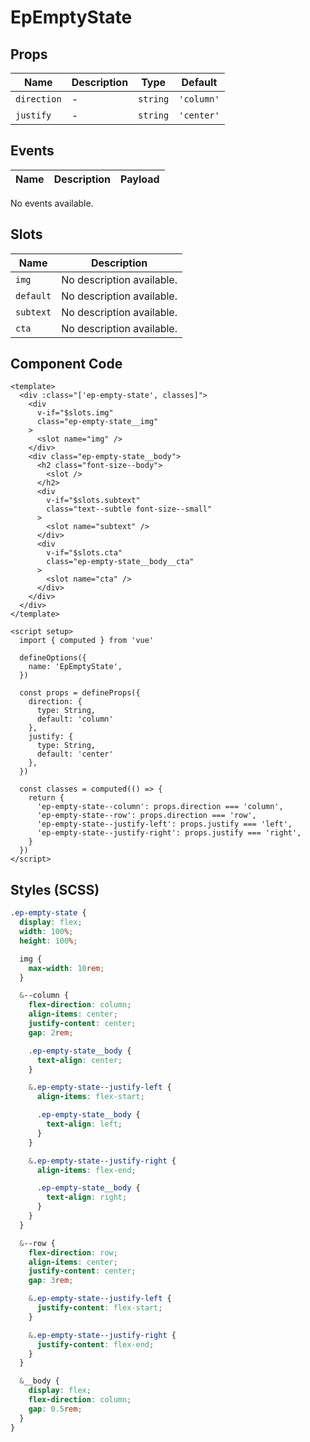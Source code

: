 # EpEmptyState



## Props
| Name | Description | Type | Default |
|------|-------------|------|---------|
| `direction` | - | `string` | `'column'` |
| `justify` | - | `string` | `'center'` |

## Events
| Name    | Description                 | Payload    |
|---------|-----------------------------|------------|
No events available.

## Slots
| Name | Description |
|------|-------------|
| `img` | No description available. |
| `default` | No description available. |
| `subtext` | No description available. |
| `cta` | No description available. |

## Component Code

```vue
<template>
  <div :class="['ep-empty-state', classes]">
    <div
      v-if="$slots.img"
      class="ep-empty-state__img"
    >
      <slot name="img" />
    </div>
    <div class="ep-empty-state__body">
      <h2 class="font-size--body">
        <slot />
      </h2>
      <div
        v-if="$slots.subtext"
        class="text--subtle font-size--small"
      >
        <slot name="subtext" />
      </div>
      <div
        v-if="$slots.cta"
        class="ep-empty-state__body__cta"
      >
        <slot name="cta" />
      </div>
    </div>
  </div>
</template>

<script setup>
  import { computed } from 'vue'

  defineOptions({
    name: 'EpEmptyState',
  })

  const props = defineProps({
    direction: {
      type: String,
      default: 'column'
    },
    justify: {
      type: String,
      default: 'center'
    },
  })

  const classes = computed(() => {
    return {
      'ep-empty-state--column': props.direction === 'column',
      'ep-empty-state--row': props.direction === 'row',
      'ep-empty-state--justify-left': props.justify === 'left',
      'ep-empty-state--justify-right': props.justify === 'right',
    }
  })
</script>

```


## Styles (SCSS)

```scss
.ep-empty-state {
  display: flex;
  width: 100%;
  height: 100%;

  img {
    max-width: 10rem;
  }

  &--column {
    flex-direction: column;
    align-items: center;
    justify-content: center;
    gap: 2rem;

    .ep-empty-state__body {
      text-align: center;
    }

    &.ep-empty-state--justify-left {
      align-items: flex-start;

      .ep-empty-state__body {
        text-align: left;
      }
    }

    &.ep-empty-state--justify-right {
      align-items: flex-end;

      .ep-empty-state__body {
        text-align: right;
      }
    }
  }

  &--row {
    flex-direction: row;
    align-items: center;
    justify-content: center;
    gap: 3rem;

    &.ep-empty-state--justify-left {
      justify-content: flex-start;
    }

    &.ep-empty-state--justify-right {
      justify-content: flex-end;
    }
  }

  &__body {
    display: flex;
    flex-direction: column;
    gap: 0.5rem;
  }
}
```